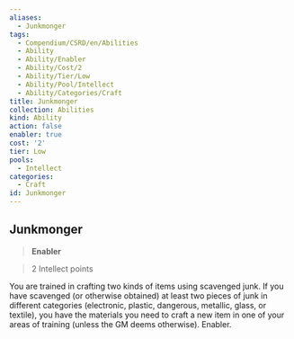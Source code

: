 ```yaml
---
aliases:
  - Junkmonger
tags:
  - Compendium/CSRD/en/Abilities
  - Ability
  - Ability/Enabler
  - Ability/Cost/2
  - Ability/Tier/Low
  - Ability/Pool/Intellect
  - Ability/Categories/Craft
title: Junkmonger
collection: Abilities
kind: Ability
action: false
enabler: true
cost: '2'
tier: Low
pools:
  - Intellect
categories:
  - Craft
id: Junkmonger
---
```

## Junkmonger    
>**Enabler**    
>2 Intellect points  
    
You are trained in crafting two kinds of items using scavenged junk. If you have scavenged (or otherwise obtained) at least two pieces of junk in different categories (electronic, plastic, dangerous, metallic, glass, or textile), you have the materials you need to craft a new item in one of your areas of training (unless the GM deems otherwise). Enabler.
